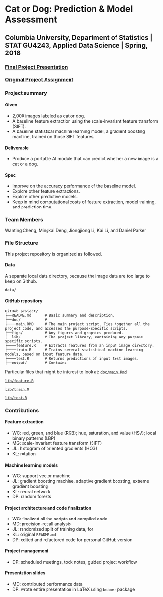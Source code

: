 # Cat or Dog: Prediction & Model Assessment

## Columbia University, Department of Statistics | STAT GU4243,  Applied Data Science | Spring, 2018

### [Final Project Presentation](doc/Presentation/ADS_P2_G6_Presentation.pdf)

### [Original Project Assignment](doc/project2_desc.md)

### Project summary
#### Given 
+ 2,000 images labeled as cat or dog.
+ A baseline feature extraction using the scale-invariant feature transform (SIFT).
+ A baseline statistical machine learning model, a gradient boosting machine, trained on those SIFT features.
#### Deliverable
+ Produce a portable AI module that can predict whether a new image is a cat or a dog. 
#### Spec
+ Improve on the accuracy performance of the baseline model.
+ Explore other feature extractions.
+ Explore other predictive models. 
+ Keep in mind computational costs of feature extraction, model training, and prediction time.

### Team Members
Wanting Cheng, Mingkai Deng, Jiongjiong Li, Kai Li, and Daniel Parker

### File Structure
This project repository is organized as followed.
#### Data
A separate local data directory, because the image data are too large to keep on Github.
```
data/
```
#### GitHub repository
```
GitHub_project/
├──README.md      # Basic summary and description.
├──doc/           # 
├────main.RMD     # The main project script. Ties together all the project code, and accesses the purpose-specific scripts.
├──figs/          # Any figures and graphics produced.
├──lib/           # The project library, containing any purpose-specific scripts.
├────feature.R    # Extracts features from an input image directory.
├────train.R      # Trains several statistical machine learning models, based on input feature data.
├────test.R       # Returns predictions of input test images.
├──output/        # Contains 
```
Particular files that might be interest to look at:
[`doc/main.Rmd`](doc/main.Rmd) 

[`lib/feature.R`](lib/feature.R)

[`lib/train.R`](lib/train.R) 

[`lib/test.R`](lib/test.R) 

### Contributions
#### Feature extraction
+ WC: red, green, and blue (RGB); hue, saturation, and value (HSV); local binary patterns (LBP)
+ MG: scale-invariant feature transform (SIFT)
+ JL: histogram of oriented gradients (HOG)
+ KL: rotation
#### Machine learning models
+ WC: support vector machine
+ JL: gradient boosting machine, adaptive gradient boosting, extreme gradient boosting
+ KL: neural network
+ DP: random forests
#### Project architecture and code finalization
+ WC: finalized all the scripts and compiled code
+ MD: precision-recall analysis
+ JL: randomized split of training data, for 
+ KL: original `README.md` 
+ DP: edited and refactored code for personal GitHub version
#### Project management
+ DP: scheduled meetings, took notes, guided project workflow
#### Presentation slides
+ MD: contributed performance data
+ DP: wrote entire presentation in LaTeX using `beamer` package
